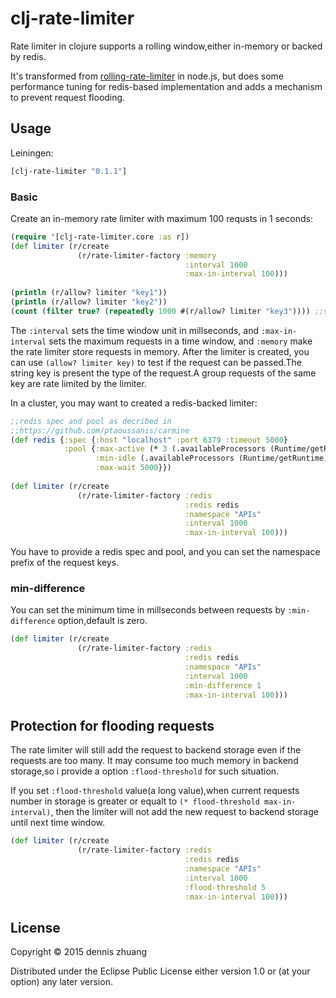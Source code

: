 # clj-rate-limiter

Rate limiter in clojure supports a rolling window,either in-memory or backed by redis.

It's transformed from [rolling-rate-limiter](https://github.com/classdojo/rolling-rate-limiter) in node.js, but does some performance tuning for redis-based implementation and adds a mechanism to prevent request flooding.

## Usage

Leiningen:

```clj
[clj-rate-limiter "0.1.1"]
```

### Basic

Create an in-memory rate limiter with maximum 100 requsts in 1 seconds:

```clj
(require '[clj-rate-limiter.core :as r])
(def limiter (r/create
	           (r/rate-limiter-factory :memory
	                                   :interval 1000 
	                                   :max-in-interval 100)))
	                                   
(println (r/allow? limiter "key1"))	 
(println (r/allow? limiter "key2"))	
(count (filter true? (repeatedly 1000 #(r/allow? limiter "key3")))) ;;should be 100                            
```

The `:interval` sets the time window unit in millseconds, and `:max-in-interval` sets the maximum requests in a time window, and `:memory` make the rate limiter store requests in memory.
After the limiter is created, you can use `(allow? limiter key)` to test if the request can be passed.The string key is present the type of the request.A group requests of the same key are rate limited by the limiter.

In a cluster, you may want to created a redis-backed limiter:

```clj
;;redis spec and pool as decribed in 
;;https://github.com/ptaoussanis/carmine
(def redis {:spec {:host "localhost" :port 6379 :timeout 5000}
            :pool {:max-active (* 3 (.availableProcessors (Runtime/getRuntime)))
                   :min-idle (.availableProcessors (Runtime/getRuntime))
                   :max-wait 5000}})
                   
(def limiter (r/create
	           (r/rate-limiter-factory :redis
	                                   :redis redis
	                                   :namespace "APIs"
	                                   :interval 1000
	                                   :max-in-interval 100)))
```

You have to provide a redis spec and pool, and you can set the namespace prefix of the request keys.


### min-difference

You can set the minimum time in millseconds between requests by `:min-difference` option,default is zero.

```clj
(def limiter (r/create
	           (r/rate-limiter-factory :redis
	                                   :redis redis
	                                   :namespace "APIs"
	                                   :interval 1000
	                                   :min-difference 1 
	                                   :max-in-interval 100)))
```

## Protection for flooding requests

The rate limiter will still add the request to backend storage even if the requests are too many. It may consume too much memory in backend storage,so i provide a option `:flood-threshold` for such situation.

If you set `:flood-threshold` value(a long value),when current requests number in storage is greater or equalt to `(* flood-threshold max-in-interval)`, then the limiter will not add the new request to backend storage until next time window.

```clj
(def limiter (r/create
	           (r/rate-limiter-factory :redis
	                                   :redis redis
	                                   :namespace "APIs"
	                                   :interval 1000
	                                   :flood-threshold 5
	                                   :max-in-interval 100)))
```


## License

Copyright © 2015 dennis zhuang

Distributed under the Eclipse Public License either version 1.0 or (at
your option) any later version.
